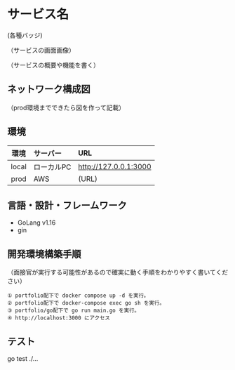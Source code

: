 # サービス名
(各種バッジ)

（サービスの画面画像）

（サービスの概要や機能を書く）

## ネットワーク構成図
（prod環境までできたら図を作って記載）

## 環境
|環境|サーバー|URL|
|:---:|:---|:---|
|local|ローカルPC|http://127.0.0.1:3000|
|prod|AWS|(URL)|

## 言語・設計・フレームワーク
- GoLang v1.16
- gin

## 開発環境構築手順
（面接官が実行する可能性があるので確実に動く手順をわかりやすく書いてください）
```
① portfolio配下で docker compose up -d を実行。
② portfolio配下で docker-compose exec go sh を実行。
③ portfolio/go配下で go run main.go を実行。
④ http://localhost:3000 にアクセス
```

## テスト
go test ./...
